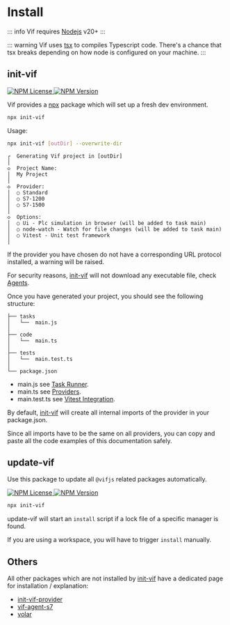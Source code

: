 ﻿---
outline: deep
---

# Install

::: info
Vif requires [Nodejs](https://nodejs.org/en) v20+
:::

::: warning
Vif uses [tsx](https://github.com/privatenumber/tsx) to compiles Typescript code.
There's a chance that tsx breaks depending on how node is configured on your machine.
:::

## init-vif

<a href="https://www.npmjs.com/package/init-vif" target="_blank" class="flex flex-row gap-2 w-max">
    <img crossorigin="anonymous" alt="NPM License" src="https://img.shields.io/npm/l/init-vif">
    <img crossorigin="anonymous" alt="NPM Version" src="https://img.shields.io/npm/v/init-vif">
</a>

Vif provides a [npx](https://www.npmjs.com/package/npx) package which will set up a fresh dev environment.

```sh [npx]
npx init-vif
```

Usage:

```sh
npx init-vif [outDir] --overwrite-dir
```

```
┌  Generating Vif project in [outDir]
│
◇  Project Name:
│  My Project
│
◇  Provider:
│  ○ Standard
│  ○ S7-1200
│  ○ S7-1500
│
◇  Options:
│  ○ Ui - Plc simulation in browser (will be added to task main)
│  ○ node-watch - Watch for file changes (will be added to task main)
│  ○ Vitest - Unit test framework
│
```

If the provider you have chosen do not have a corresponding URL protocol installed, a warning will be raised.

For security reasons, [init-vif](/en/install/install) will not download any executable file, check [Agents](/en/concept/architecture/agents).

Once you have generated your project, you should see the following structure:

```
├── tasks
│   └──  main.js
│ 
├── code
│   └──  main.ts
│ 
├── tests
│   └──  main.test.ts
│
└── package.json
```

- main.js see [Task Runner](/en/concept/architecture/task-runner).
- main.ts see [Providers](/en/concept/architecture/providers).
- main.test.ts see [Vitest Integration](/en/simulation/vitest-integration).

By default, [init-vif](/en/install/install) will create all internal imports of the provider in your package.json.

Since all imports have to be the same on all providers, you can copy and paste all the code examples of this
documentation safely.

## update-vif

Use this package to update all `@vifjs` related packages automatically.

<a href="https://www.npmjs.com/package/update-vif" target="_blank" class="flex flex-row gap-2 w-max">
    <img crossorigin="anonymous" alt="NPM License" src="https://img.shields.io/npm/l/update-vif">
    <img crossorigin="anonymous" alt="NPM Version" src="https://img.shields.io/npm/v/update-vif">
</a>

```sh [npx]
npx init-vif
```

update-vif will start an `install` script if a lock file of a specific manager is found.

If you are using a workspace, you will have to trigger `install` manually.

## Others

All other packages which are not installed by [init-vif](/en/install/install) have a dedicated page for installation / explanation:

 - [init-vif-provider](/en/advanced/set-up-a-provider)
 - [vif-agent-s7](/en/concept/s7)
 - [volar](/en/language/volar)